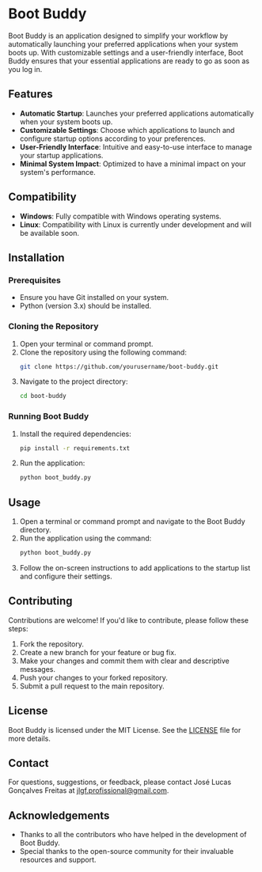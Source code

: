 # Boot Buddy

Boot Buddy is an application designed to simplify your workflow by automatically launching your preferred applications when your system boots up. With customizable settings and a user-friendly interface, Boot Buddy ensures that your essential applications are ready to go as soon as you log in.

## Features

- **Automatic Startup**: Launches your preferred applications automatically when your system boots up.
- **Customizable Settings**: Choose which applications to launch and configure startup options according to your preferences.
- **User-Friendly Interface**: Intuitive and easy-to-use interface to manage your startup applications.
- **Minimal System Impact**: Optimized to have a minimal impact on your system's performance.

## Compatibility

- **Windows**: Fully compatible with Windows operating systems.
- **Linux**: Compatibility with Linux is currently under development and will be available soon.

## Installation

### Prerequisites

- Ensure you have Git installed on your system.
- Python (version 3.x) should be installed.

### Cloning the Repository

1. Open your terminal or command prompt.
2. Clone the repository using the following command:
    ```bash
    git clone https://github.com/yourusername/boot-buddy.git
    ```
3. Navigate to the project directory:
    ```bash
    cd boot-buddy
    ```

### Running Boot Buddy

1. Install the required dependencies:
    ```bash
    pip install -r requirements.txt
    ```
2. Run the application:
    ```bash
    python boot_buddy.py
    ```

## Usage

1. Open a terminal or command prompt and navigate to the Boot Buddy directory.
2. Run the application using the command:
    ```bash
    python boot_buddy.py
    ```
3. Follow the on-screen instructions to add applications to the startup list and configure their settings.

## Contributing

Contributions are welcome! If you'd like to contribute, please follow these steps:

1. Fork the repository.
2. Create a new branch for your feature or bug fix.
3. Make your changes and commit them with clear and descriptive messages.
4. Push your changes to your forked repository.
5. Submit a pull request to the main repository.

## License

Boot Buddy is licensed under the MIT License. See the [LICENSE](LICENSE) file for more details.

## Contact

For questions, suggestions, or feedback, please contact José Lucas Gonçalves Freitas at [jlgf.profissional@gmail.com](mailto:jlgf.profissional@gmail.com).

## Acknowledgements

- Thanks to all the contributors who have helped in the development of Boot Buddy.
- Special thanks to the open-source community for their invaluable resources and support.
